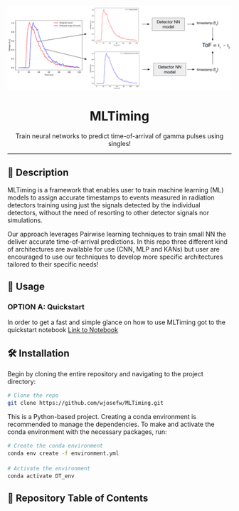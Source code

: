 <p align="center">
  <img src="/figures/scheme_2 (1).png" alt="Project Logo" width="800"/>
</p>

<h1 align="center">MLTiming</h1>

<p align="center">
  Train neural networks to predict time-of-arrival of gamma pulses using singles!
  <br />
</p>

---

## 📝 Description

MLTiming is a framework that enables user to train machine learning (ML) models to assign accurate timestamps to events measured in radiation detectors training using just the signals detected by the individual detectors, without the need of resorting to other detector signals nor simulations. 

Our approach leverages Pairwise learning techniques to train small NN the deliver accurate time-of-arrival predictions. In this repo three different kind of architectures are available for use (CNN, MLP and KANs) but user are encouraged to use our techniques to develop more specific architectures tailored to their specific needs!


## 🚀 Usage

### OPTION A: Quickstart

In order to get a fast and simple glance on how to use MLTiming got to the quickstart notebook [Link to Notebook](Quickstart_MLTiming.ipynb)


## 🛠️ Installation

Begin by cloning the entire repository and navigating to the project directory:

```bash
# Clone the repo
git clone https://github.com/wjosefw/MLTiming.git
```

This is a Python-based project. Creating a conda environment is recommended to manage the dependencies. To make and activate the conda environment with the necessary packages, run:

```bash
# Create the conda environment
conda env create -f environment.yml

# Activate the environment
conda activate DT_env
```
## 📑 Repository Table of Contents 


